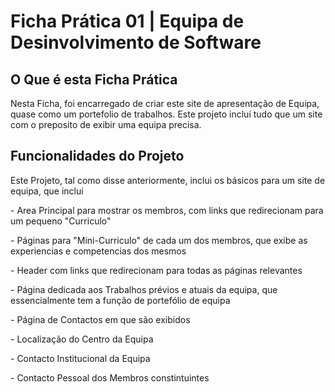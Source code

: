 <h1 text-align="center">Ficha Prática 01 | Equipa de Desinvolvimento de Software</h1>
<h2>O Que é esta Ficha Prática</h2>
<p>
   Nesta Ficha, foi encarregado de criar este site de apresentação de Equipa, quase como um portefolio de trabalhos. Este projeto inclui tudo que um site com o preposito de exibir uma equipa precisa. 
</p>
<h2>Funcionalidades do Projeto</h2>

  <p> Este Projeto, tal como disse anteriormente, inclui os básicos para um site de equipa, que inclui </p>
 <p>  - Area Principal para mostrar os membros, com links que redirecionam para um pequeno "Curriculo" </p>
 <p>  - Páginas para "Mini-Curriculo" de cada um dos membros, que exibe as experiencias e competencias dos mesmos</p>
 <p>  - Header com links que redirecionam para todas as páginas relevantes</p>
 <p>  - Página dedicada aos Trabalhos prévios e atuais da equipa, que essencialmente tem a função de portefólio de equipa</p>
 <p>  - Página de Contactos em que são exibidos</p>
<p>      - Localização do Centro da Equipa</p>
<p>      - Contacto Institucional da Equipa</p>
<p>      - Contacto Pessoal dos Membros constintuintes</p>
<h2>
   
</h2>
